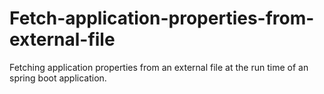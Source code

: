 # Fetch-application-properties-from-external-file
Fetching application properties from an external file at the run time of an spring boot application.
